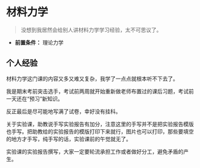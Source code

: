 # 材料力学
> 没想到我居然会给别人讲材料力学学习经验，太不可思议了。

- **前置条件：** 理论力学

## 个人经验
材料力学这门课的内容又多又难又复杂，我学了一点点就根本听不下去了。

我是期末考前突击选手，考试前两周就开始重新做老师布置过的课后习题，考试前一天还在“预习”新知识。

反正最后是尽可能地写满了试卷，幸好没有挂科。

关于实验课，助教说手写实验报告有加分，注意这里的手写并不是把实验报告模版也手写。把助教给的实验报告的模版打印下来就行，图片也可以打印，那些要填空的地方才手写，纯手写的话，实验课前的午觉就无了。

实验课的实验报告撰写，大家一定要轮流承担工作或者做好分工，避免矛盾的产生。